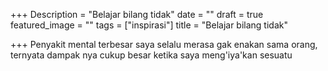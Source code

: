 +++
Description = "Belajar bilang tidak"
date = ""
draft = true
featured_image = ""
tags = ["inspirasi"]
title = "Belajar bilang tidak"

+++
Penyakit mental terbesar saya selalu merasa gak enakan sama orang, ternyata dampak nya cukup besar ketika saya meng'iya'kan sesuatu 